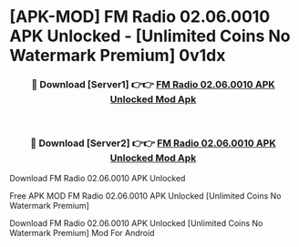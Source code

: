 # [APK-MOD] FM Radio 02.06.0010 APK Unlocked - [Unlimited Coins No Watermark Premium] 0v1dx



<div align="center">
<h3>🔴 Download [Server1] 👉👉 <a href="https://momento.my/?title=FM_Radio_02.06.0010_APK_Unlocked">FM Radio 02.06.0010 APK Unlocked Mod Apk</a></h3><br>

<h3>🔴 Download [Server2] 👉👉 <a href="https://momento.my/?title=FM_Radio_02.06.0010_APK_Unlocked">FM Radio 02.06.0010 APK Unlocked Mod Apk</a></h3>
</div>



Download FM Radio 02.06.0010 APK Unlocked 

Free APK MOD FM Radio 02.06.0010 APK Unlocked [Unlimited Coins No Watermark Premium]

Download FM Radio 02.06.0010 APK Unlocked [Unlimited Coins No Watermark Premium] Mod For Android
